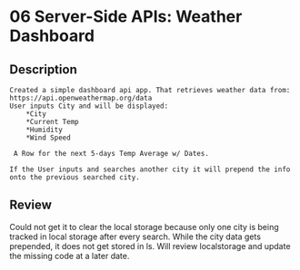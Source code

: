 # 06 Server-Side APIs: Weather Dashboard

## Description
    Created a simple dashboard api app. That retrieves weather data from: 
    https://api.openweathermap.org/data 
    User inputs City and will be displayed:
        *City
        *Current Temp
        *Humidity
        *Wind Speed

     A Row for the next 5-days Temp Average w/ Dates.

    If the User inputs and searches another city it will prepend the info onto the previous searched city.
   

## Review
    
Could not get it to clear the local storage because only one city is being tracked in local storage after every search.
While the city data gets prepended, it does not get stored in ls. Will review localstorage and update the missing code at a later date. 